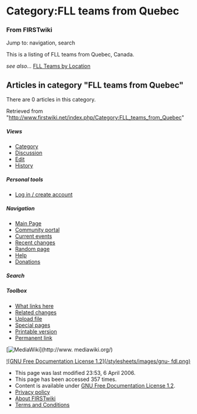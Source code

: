 # Category:FLL teams from Quebec

### From FIRSTwiki

Jump to: navigation, search

This is a listing of FLL teams from Quebec, Canada.

_see also..._ [FLL Teams by Location](/index.php/FLL_Teams_by_Location "FLL
Teams by Location" )

  

## Articles in category "FLL teams from Quebec"

There are 0 articles in this category.

Retrieved from
"<http://www.firstwiki.net/index.php/Category:FLL_teams_from_Quebec>"

##### Views

  * [Category](/index.php/Category:FLL_teams_from_Quebec)
  * [Discussion](/index.php?title=Category_talk:FLL_teams_from_Quebec&action=edit)
  * [Edit](/index.php?title=Category:FLL_teams_from_Quebec&action=edit)
  * [History](/index.php?title=Category:FLL_teams_from_Quebec&action=history)

##### Personal tools

  * [Log in / create account](/index.php?title=Special:Userlogin&returnto=Category:FLL_teams_from_Quebec)

[](/index.php/Main_Page "Main Page" )

##### Navigation

  * [Main Page](/index.php/Main_Page)
  * [Community portal](/index.php/FIRSTwiki:Community_portal)
  * [Current events](/index.php/Current_events)
  * [Recent changes](/index.php/Special:Recentchanges)
  * [Random page](/index.php/Special:Random)
  * [Help](/index.php/Help:Contents)
  * [Donations](/index.php/FIRSTwiki:Site_support)

##### Search



##### Toolbox

  * [What links here](/index.php/Special:Whatlinkshere/Category:FLL_teams_from_Quebec)
  * [Related changes](/index.php/Special:Recentchangeslinked/Category:FLL_teams_from_Quebec)
  * [Upload file](/index.php/Special:Upload)
  * [Special pages](/index.php/Special:Specialpages)
  * [Printable version](/index.php?title=Category:FLL_teams_from_Quebec&printable=yes)
  * [Permanent link](/index.php?title=Category:FLL_teams_from_Quebec&oldid=46092)

[![MediaWiki](/skins/common/images/poweredby_mediawiki_88x31.png)](http://www.
mediawiki.org/)

[![GNU Free Documentation License 1.2](/stylesheets/images/gnu-
fdl.png)](http://www.gnu.org/copyleft/fdl.html)

  * This page was last modified 23:53, 6 April 2006.
  * This page has been accessed 357 times.
  * Content is available under [GNU Free Documentation License 1.2](http://www.gnu.org/copyleft/fdl.html "http://www.gnu.org/copyleft/fdl.html" ).
  * [Privacy policy](/index.php/FIRSTwiki:Privacy_policy "FIRSTwiki:Privacy policy" )
  * [About FIRSTwiki](/index.php/FIRSTwiki:About "FIRSTwiki:About" )
  * [Terms and Conditions](/index.php/FIRSTwiki:Terms_and_conditions "FIRSTwiki:Terms and conditions" )

